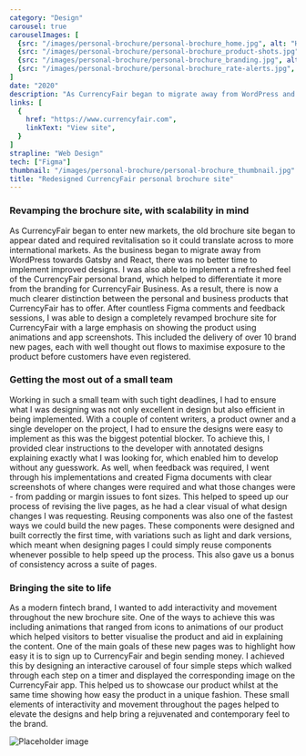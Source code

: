 ```yaml
---
category: "Design"
carousel: true
carouselImages: [
  {src: "/images/personal-brochure/personal-brochure_home.jpg", alt: "Home page for the new CurrencyFair personal website"},
  {src: "/images/personal-brochure/personal-brochure_product-shots.jpg", alt: "Detailed screenshots of product shots on the CurrencyFair website"},
  {src: "/images/personal-brochure/personal-brochure_branding.jpg", alt: "Updated and refreshed branding on the CurrencyFair website"},
  {src: "/images/personal-brochure/personal-brochure_rate-alerts.jpg", alt: "An example of the redesigned rate alerts page"},
]
date: "2020"
description: "As CurrencyFair began to migrate away from WordPress and implement React across the brochure site, I was tasked with redesigning the brochure site for CurrencyFair’s personal offering."
links: [
  {
    href: "https://www.currencyfair.com",
    linkText: "View site",
  }
]
strapline: "Web Design"
tech: ["Figma"]
thumbnail: "/images/personal-brochure/personal-brochure_thumbnail.jpg"
title: "Redesigned CurrencyFair personal brochure site"
---
```


### Revamping the brochure site, with scalability in mind

As CurrencyFair began to enter new markets, the old brochure site began to appear dated and required revitalisation so it could translate across to more international markets. As the business began to migrate away from WordPress towards Gatsby and React, there was no better time to implement improved designs. I was also able to implement a refreshed feel of the CurrencyFair personal brand, which helped to differentiate it more from the branding for CurrencyFair Business. As a result, there is now a much clearer distinction between the personal and business products that CurrencyFair has to offer. After countless Figma comments and feedback sessions, I was able to design a completely revamped brochure site for CurrencyFair with a large emphasis on showing the product using animations and app screenshots. This included the delivery of over 10 brand new pages, each with well thought out flows to maximise exposure to the product before customers have even registered.

### Getting the most out of a small team

Working in such a small team with such tight deadlines, I had to ensure what I was designing was not only excellent in design but also efficient in being implemented. With a couple of content writers, a product owner and a single developer on the project, I had to ensure the designs were easy to implement as this was the biggest potential blocker. To achieve this, I provided clear instructions to the developer with annotated designs explaining exactly what I was looking for, which enabled him to develop without any guesswork. As well, when feedback was required, I went through his implementations and created Figma documents with clear screenshots of where changes were required and what those changes were - from padding or margin issues to font sizes. This helped to speed up our process of revising the live pages, as he had a clear visual of what design changes I was requesting. Reusing components was also one of the fastest ways we could build the new pages. These components were designed and built correctly the first time, with variations such as light and dark versions, which meant when designing pages I could simply reuse components whenever possible to help speed up the process. This also gave us a bonus of consistency across a suite of pages.

### Bringing the site to life

As a modern fintech brand, I wanted to add interactivity and movement throughout the new brochure site. One of the ways to achieve this was including animations that ranged from icons to animations of our product which helped visitors to better visualise the product and aid in explaining the content. One of the main goals of these new pages was to highlight how easy it is to sign up to CurrencyFair and begin sending money. I achieved this by designing an interactive carousel of four simple steps which walked through each step on a timer and displayed the corresponding image on the CurrencyFair app. This helped us to showcase our product whilst at the same time showing how easy the product in a unique fashion. These small elements of interactivity and movement throughout the pages helped to elevate the designs and help bring a rejuvenated and contemporary feel to the brand.

![Placeholder image](/images/image-placeholder.jpg)